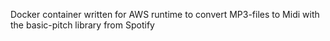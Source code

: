 Docker container written for AWS runtime to convert MP3-files to Midi with the basic-pitch library from Spotify
